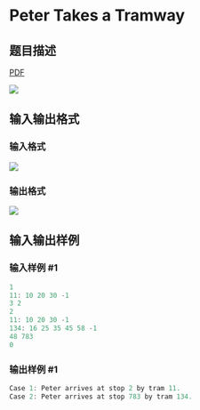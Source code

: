 # Peter Takes a Tramway

## 题目描述

[problemUrl]: https://uva.onlinejudge.org/index.php?option=com_onlinejudge&Itemid=8&category=16&page=show_problem&problem=1364

[PDF](https://uva.onlinejudge.org/external/104/p10423.pdf)

![](https://cdn.luogu.com.cn/upload/vjudge_pic/UVA10423/92d834f4c1023876aab4836b449ed1a5a9b3d665.png)

## 输入输出格式

### 输入格式

![](https://cdn.luogu.com.cn/upload/vjudge_pic/UVA10423/8822c7662e36c65529e579f7222e10567be8d6a1.png)

### 输出格式

![](https://cdn.luogu.com.cn/upload/vjudge_pic/UVA10423/a812069e6569cf1bf178c055d2ace66f79ce528b.png)

## 输入输出样例

### 输入样例 #1

```cpp
1
11: 10 20 30 -1
3 2
2
11: 10 20 30 -1
134: 16 25 35 45 58 -1
48 783
0
```


### 输出样例 #1

```cpp
Case 1: Peter arrives at stop 2 by tram 11.
Case 2: Peter arrives at stop 783 by tram 134.
```


